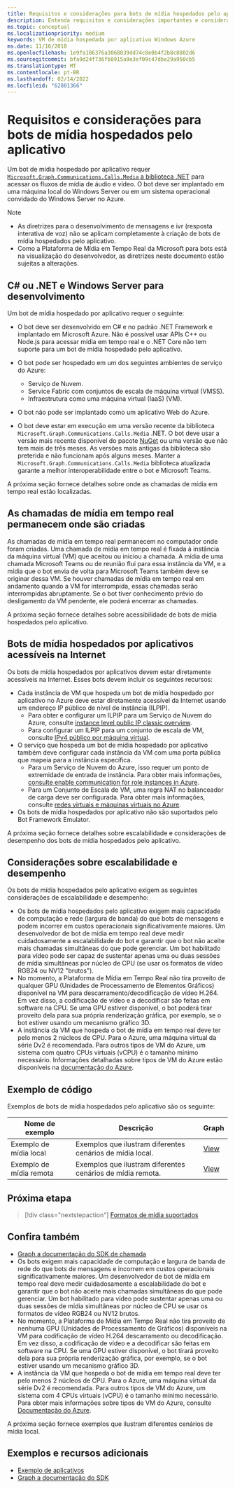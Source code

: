 ```yaml
---
title: Requisitos e considerações para bots de mídia hospedados pelo aplicativo
description: Entenda requisitos e considerações importantes e considerações de escalabilidade e desempenho relacionadas à criação de bots de mídia hospedados pelo aplicativo para Microsoft Teams usando exemplos e exemplos de código.
ms.topic: conceptual
ms.localizationpriority: medium
keywords: VM de mídia hospedada por aplicativo Windows Azure
ms.date: 11/16/2018
ms.openlocfilehash: 1e9fa106376a3068039dd74c8e0b4f2b8c8802d6
ms.sourcegitcommit: bfa9d24f736fb8915a9e3ef09c47dbe29a950cb5
ms.translationtype: MT
ms.contentlocale: pt-BR
ms.lasthandoff: 02/14/2022
ms.locfileid: "62801366"
---
```

# <a name="requirements-and-considerations-for-application-hosted-media-bots"></a>Requisitos e considerações para bots de mídia hospedados pelo aplicativo

Um bot de mídia hospedado por aplicativo requer [`Microsoft.Graph.Communications.Calls.Media` a biblioteca .NET](https://www.nuget.org/packages/Microsoft.Graph.Communications.Calls.Media/) para acessar os fluxos de mídia de áudio e vídeo. O bot deve ser implantado em uma máquina local do Windows Server ou em um sistema operacional convidado do Windows Server no Azure.

> [!NOTE]
> * As diretrizes para o desenvolvimento de mensagens e ivr (resposta interativa de voz) não se aplicam completamente à criação de bots de mídia hospedados pelo aplicativo.
> * Como a Plataforma de Mídia em Tempo Real da Microsoft para bots está na visualização do desenvolvedor, as diretrizes neste documento estão sujeitas a alterações.

## <a name="c-or-net-and-windows-server-for-development"></a>C# ou .NET e Windows Server para desenvolvimento

Um bot de mídia hospedado por aplicativo requer o seguinte:

- O bot deve ser desenvolvido em C# e no padrão .NET Framework e implantado em Microsoft Azure. Não é possível usar APIs C++ ou Node.js para acessar mídia em tempo real e o .NET Core não tem suporte para um bot de mídia hospedado pelo aplicativo.

- O bot pode ser hospedado em um dos seguintes ambientes de serviço do Azure:
    - Serviço de Nuvem.
    - Service Fabric com conjuntos de escala de máquina virtual (VMSS).
    - Infraestrutura como uma máquina virtual (IaaS) (VM).  
  
- O bot não pode ser implantado como um aplicativo Web do Azure.

- O bot deve estar em execução em uma versão recente da biblioteca `Microsoft.Graph.Communications.Calls.Media` .NET. O bot deve usar a versão mais recente disponível do pacote [NuGet](https://www.nuget.org/packages/Microsoft.Graph.Communications.Calls.Media/) ou uma versão que não tem mais de três meses. As versões mais antigas da biblioteca são preterida e não funcionam após alguns meses. Manter a `Microsoft.Graph.Communications.Calls.Media` biblioteca atualizada garante a melhor interoperabilidade entre o bot e Microsoft Teams.

A próxima seção fornece detalhes sobre onde as chamadas de mídia em tempo real estão localizadas.

## <a name="real-time-media-calls-stay-where-they-are-created"></a>As chamadas de mídia em tempo real permanecem onde são criadas

As chamadas de mídia em tempo real permanecem no computador onde foram criadas. Uma chamada de mídia em tempo real é fixada à instância da máquina virtual (VM) que aceitou ou iniciou a chamada. A mídia de uma chamada Microsoft Teams ou de reunião flui para essa instância da VM, e a mídia que o bot envia de volta para Microsoft Teams também deve se originar dessa VM. Se houver chamadas de mídia em tempo real em andamento quando a VM for interrompida, essas chamadas serão interrompidas abruptamente. Se o bot tiver conhecimento prévio do desligamento da VM pendente, ele poderá encerrar as chamadas.

A próxima seção fornece detalhes sobre acessibilidade de bots de mídia hospedados pelo aplicativo.

## <a name="application-hosted-media-bots-accessible-on-the-internet"></a>Bots de mídia hospedados por aplicativos acessíveis na Internet

Os bots de mídia hospedados por aplicativos devem estar diretamente acessíveis na Internet. Esses bots devem incluir os seguintes recursos:

- Cada instância de VM que hospeda um bot de mídia hospedado por aplicativo no Azure deve estar diretamente acessível da Internet usando um endereço IP público de nível de instância (ILPIP).
    - Para obter e configurar um ILPIP para um Serviço de Nuvem do Azure, consulte [instance level public IP classic overview](/azure/virtual-network/virtual-networks-instance-level-public-ip).
    - Para configurar um ILPIP para um conjunto de escala de VM, consulte [IPv4 público por máquina virtual](/azure/virtual-machine-scale-sets/virtual-machine-scale-sets-networking#public-ipv4-per-virtual-machine).
- O serviço que hospeda um bot de mídia hospedado por aplicativo também deve configurar cada instância da VM com uma porta pública que mapeia para a instância específica.
    - Para um Serviço de Nuvem do Azure, isso requer um ponto de extremidade de entrada de instância. Para obter mais informações, [consulte enable communication for role instances in Azure](/azure/cloud-services/cloud-services-enable-communication-role-instances).
    - Para um Conjunto de Escala de VM, uma regra NAT no balanceador de carga deve ser configurada. Para obter mais informações, consulte [redes virtuais e máquinas virtuais no Azure](/azure/virtual-machines/windows/network-overview).
- Os bots de mídia hospedados por aplicativo não são suportados pelo Bot Framework Emulator.

A próxima seção fornece detalhes sobre escalabilidade e considerações de desempenho dos bots de mídia hospedados pelo aplicativo.

## <a name="scalability-and-performance-considerations"></a>Considerações sobre escalabilidade e desempenho

Os bots de mídia hospedados pelo aplicativo exigem as seguintes considerações de escalabilidade e desempenho:
- Os bots de mídia hospedados pelo aplicativo exigem mais capacidade de computação e rede (largura de banda) do que bots de mensagens e podem incorrer em custos operacionais significativamente maiores. Um desenvolvedor de bot de mídia em tempo real deve medir cuidadosamente a escalabilidade do bot e garantir que o bot não aceite mais chamadas simultâneas do que pode gerenciar. Um bot habilitado para vídeo pode ser capaz de sustentar apenas uma ou duas sessões de mídia simultâneas por núcleo de CPU (se usar os formatos de vídeo RGB24 ou NV12 "brutos").
- No momento, a Plataforma de Mídia em Tempo Real não tira proveito de qualquer GPU (Unidades de Processamento de Elementos Gráficos) disponível na VM para descarramento/decodificação de vídeo H.264. Em vez disso, a codificação de vídeo e a decodificar são feitas em software na CPU. Se uma GPU estiver disponível, o bot poderá tirar proveito dela para sua própria renderização gráfica, por exemplo, se o bot estiver usando um mecanismo gráfico 3D.
- A instância da VM que hospeda o bot de mídia em tempo real deve ter pelo menos 2 núcleos de CPU. Para o Azure, uma máquina virtual da série Dv2 é recomendada. Para outros tipos de VM do Azure, um sistema com quatro CPUs virtuais (vCPU) é o tamanho mínimo necessário. Informações detalhadas sobre tipos de VM do Azure estão disponíveis na [documentação do Azure](/azure/virtual-machines/windows/sizes-general). 

## <a name="code-sample"></a>Exemplo de código

Exemplos de bots de mídia hospedados pelo aplicativo são os seguinte:

| **Nome de exemplo** | **Descrição** | **Graph** |
|------------|-------------|-----------|
| Exemplo de mídia local | Exemplos que ilustram diferentes cenários de mídia local. | [View](https://github.com/microsoftgraph/microsoft-graph-comms-samples/tree/master/Samples/V1.0Samples/LocalMediaSamples) |
| Exemplo de mídia remota | Exemplos que ilustram diferentes cenários de mídia remota. | [View](https://github.com/microsoftgraph/microsoft-graph-comms-samples/tree/master/Samples/V1.0Samples/RemoteMediaSamples) |

## <a name="next-step"></a>Próxima etapa

> [!div class="nextstepaction"]
> [Formatos de mídia suportados](~/resources/media-formats.md)

## <a name="see-also"></a>Confira também

- [Graph a documentação do SDK de chamada](https://microsoftgraph.github.io/microsoft-graph-comms-samples/docs/)
- Os bots exigem mais capacidade de computação e largura de banda de rede do que bots de mensagens e incorrem em custos operacionais significativamente maiores. Um desenvolvedor de bot de mídia em tempo real deve medir cuidadosamente a escalabilidade do bot e garantir que o bot não aceite mais chamadas simultâneas do que pode gerenciar. Um bot habilitado para vídeo pode sustentar apenas uma ou duas sessões de mídia simultâneas por núcleo de CPU se usar os formatos de vídeo RGB24 ou NV12 brutos.
- No momento, a Plataforma de Mídia em Tempo Real não tira proveito de nenhuma GPU (Unidades de Processamento de Gráficos) disponíveis na VM para codificação de vídeo H.264 descarramento ou decodificação. Em vez disso, a codificação de vídeo e a decodificar são feitas em software na CPU. Se uma GPU estiver disponível, o bot tirará proveito dela para sua própria renderização gráfica, por exemplo, se o bot estiver usando um mecanismo gráfico 3D.
- A instância da VM que hospeda o bot de mídia em tempo real deve ter pelo menos 2 núcleos de CPU. Para o Azure, uma máquina virtual da série Dv2 é recomendada. Para outros tipos de VM do Azure, um sistema com 4 CPUs virtuais (vCPU) é o tamanho mínimo necessário. Para obter mais informações sobre tipos de VM do Azure, consulte [Documentação do Azure](/azure/virtual-machines/windows/sizes-general).

A próxima seção fornece exemplos que ilustram diferentes cenários de mídia local.

## <a name="samples-and-additional-resources"></a>Exemplos e recursos adicionais

- [Exemplo de aplicativos](https://github.com/microsoftgraph/microsoft-graph-comms-samples/tree/master/Samples/V1.0Samples/LocalMediaSamples)
- [Graph a documentação do SDK](https://microsoftgraph.github.io/microsoft-graph-comms-samples/docs/)